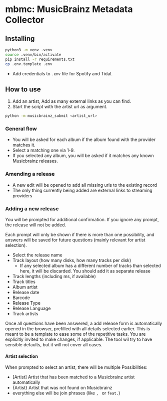 # mbmc: MusicBrainz Metadata Collector

## Installing

```bash
python3 -m venv .venv
source .venv/bin/activate
pip install -r requirements.txt
cp .env.template .env
```

 - Add credentials to `.env` file for Spotify and Tidal.

## How to use

1. Add an artist, Add as many external links as you can find.
2. Start the script with the artist url as argument.

```bash
python -m musicbrainz_submit <artist_url>
```

### General flow

 - You will be asked for each album if the album found with the provider matches it.
 - Select a matching one via 1-9.
 - If you selected any album, you will be asked if it matches any known Musicbrainz releases.

### Amending a release

 - A new edit will be opened to add all missing urls to the existing record
 - The only thing currently being added are external links to streaming providers

### Adding a new release

You will be prompted for additional confirmation. If you ignore any prompt, the release will not be added.

Each prompt will only be shown if there is more than one possibility, and answers will be saved for future questions
(mainly relevant for artist selection).

 - Select the release name
 - Track layout (how many disks, how many tracks per disk)
   - If any selected album has a different number of tracks than selected here, it will be discarded. You should add it
     as separate release
 - Track lengths (including ms, if available)
 - Track titles
 - Album artist
 - Release date
 - Barcode
 - Release Type
 - Release Language
 - Track artists

Once all questions have been answered, a add release form is automatically opened in the browser,
prefilled with all details selected earlier. This is meant to be a template to ease some of the
repetitive tasks. You are explicitly invited to make changes, if applicable. The tool wil try to
have sensible defaults, but it will not cover all cases.

#### Artist selection

When prompted to select an artist, there will be multiple Possibilities:

 - [Artist] Artist that has been matched to a Musicbrainz artist automatically
 - {Artist} Artist that was not found on Musicbrainz
 - everything else will be join phrases (like `, ` or ` feat. `)
